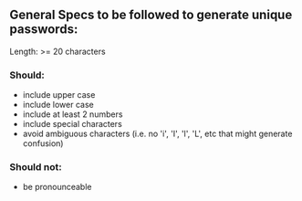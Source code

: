 ## General Specs to be followed to generate unique passwords: ##
Length: >= 20 characters

### Should: ###
- include upper case
- include lower case
- include at least 2 numbers
- include special characters
- avoid ambiguous characters (i.e. no 'i', 'I', 'l', 'L', etc that might generate confusion)

### Should not: ###
- be pronounceable
